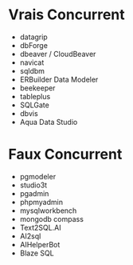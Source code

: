 # Vrais Concurrent
- datagrip
- dbForge
- dbeaver / CloudBeaver
- navicat
- sqldbm
- ERBuilder Data Modeler
- beekeeper
- tableplus
- SQLGate
- dbvis
- Aqua Data Studio


# Faux Concurrent
- pgmodeler
- studio3t
- pgadmin
- phpmyadmin
- mysqlworkbench
- mongodb compass
- Text2SQL.AI
- AI2sql
- AIHelperBot
- Blaze SQL
